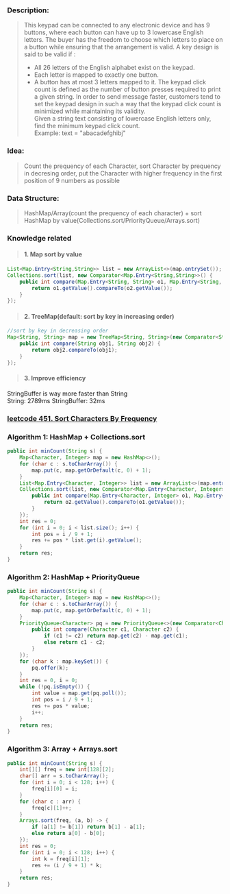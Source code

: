 ### Description:
>This keypad can be connected to any electronic device and has 9 buttons, where each button can have up to 3 lowercase English letters. The buyer has the freedom to choose which letters to place on a button while ensuring that the arrangement is valid. A key design is said to be valid if :  
>- All 26 letters of the English alphabet exist on the keypad.
>- Each letter is mapped to exactly one button.
>- A button has at most 3 letters mapped to it.
>The keypad click count is defined as the number of button presses required to print a given string. In order to send message faster, customers tend to set the keypad design in such a way that the keypad click count is minimized while maintaining its validity.  
Given a string text consisting of lowercase English letters only, find the minimum keypad click count.  
Example: text = "abacadefghibj"

### Idea: 
>Count the prequency of each Character, sort Character by prequency in decresing order, put the Character with higher frequency in the first position of 9 numbers as possible

### Data Structure: 
>HashMap/Array(count the prequency of each character) + sort HashMap by value(Collections.sort/PriorityQueue/Arrays.sort)

### Knowledge related
>#### 1. Map sort by value
```java
List<Map.Entry<String,String>> list = new ArrayList<>(map.entrySet());  
Collections.sort(list, new Comparator<Map.Entry<String,String>>() {  
    public int compare(Map.Entry<String, String> o1, Map.Entry<String, String> o2) {  
        return o1.getValue().compareTo(o2.getValue());  
    }   
});  
```
>#### 2. TreeMap(default: sort by key in increasing order)  
```java
//sort by key in decreasing order  
Map<String, String> map = new TreeMap<String, String>(new Comparator<String>() {  
    public int compare(String obj1, String obj2) {  
        return obj2.compareTo(obj1);  
    }  
});  
```
>#### 3. Improve efficiency
StringBuffer is way more faster than String  
String: 2789ms  StringBuffer: 32ms

### [leetcode 451. Sort Characters By Frequency](https://leetcode.com/problems/sort-characters-by-frequency/)

### Algorithm 1: HashMap + Collections.sort
```java
public int minCount(String s) {  
    Map<Character, Integer> map = new HashMap<>();  
    for (char c : s.toCharArray()) {  
        map.put(c, map.getOrDefault(c, 0) + 1);  
    }  
    List<Map.Entry<Character, Integer>> list = new ArrayList<>(map.entrySet());  
    Collections.sort(list, new Comparator<Map.Entry<Character, Integer>>() {  
        public int compare(Map.Entry<Character, Integer> o1, Map.Entry<Character, Integer> o2) {  
            return o2.getValue().compareTo(o1.getValue());  
        }  
    });  
    int res = 0;  
    for (int i = 0; i < list.size(); i++) {  
        int pos = i / 9 + 1;  
        res += pos * list.get(i).getValue();  
    }  
    return res;  
}
```
### Algorithm 2: HashMap + PriorityQueue
```java
public int minCount(String s) {  
    Map<Character, Integer> map = new HashMap<>();  
    for (char c : s.toCharArray()) {  
        map.put(c, map.getOrDefault(c, 0) + 1);  
    }  
    PriorityQueue<Character> pq = new PriorityQueue<>(new Comparator<Character>() {  
        public int compare(Character c1, Character c2) {  
            if (c1 != c2) return map.get(c2) - map.get(c1);  
            else return c1 - c2;  
        }  
    });  
    for (char k : map.keySet()) {  
        pq.offer(k);  
    }  
    int res = 0, i = 0;  
    while (!pq.isEmpty()) {  
        int value = map.get(pq.poll());  
        int pos = i / 9 + 1;  
        res += pos * value;  
        i++;  
    }  
    return res;  
}  
```
### Algorithm 3: Array + Arrays.sort
```java
public int minCount(String s) {
    int[][] freq = new int[128][2];
    char[] arr = s.toCharArray();
    for (int i = 0; i < 128; i++) {
        freq[i][0] = i;
    }
    for (char c : arr) {
        freq[c][1]++;
    }
    Arrays.sort(freq, (a, b) -> {
        if (a[1] != b[1]) return b[1] - a[1];
        else return a[0] - b[0];
    });
    int res = 0;                       
    for (int i = 0; i < 128; i++) {    
        int k = freq[i][1];            
        res += (i / 9 + 1) * k;        
    }
    return res;
}
```